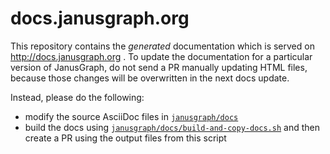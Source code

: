 # docs.janusgraph.org

This repository contains the _generated_ documentation which is served on
http://docs.janusgraph.org . To update the documentation for a particular
version of JanusGraph, do not send a PR manually updating HTML files, because
those changes will be overwritten in the next docs update.

Instead, please do the following:

* modify the source AsciiDoc files in
  [`janusgraph/docs`](https://github.com/janusgraph/janusgraph/tree/master/docs)
* build the docs using
  [`janusgraph/docs/build-and-copy-docs.sh`](https://github.com/JanusGraph/janusgraph/blob/master/docs/build-and-copy-docs.sh)
  and then create a PR using the output files from this script
